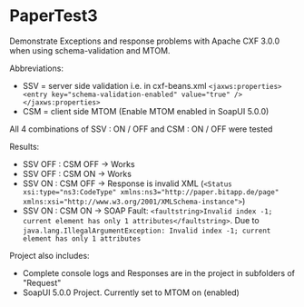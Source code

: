 PaperTest3
==========

Demonstrate Exceptions and response problems with Apache CXF 3.0.0 when using schema-validation and MTOM.

Abbreviations:
* SSV = server side validation i.e. in cxf-beans.xml `<jaxws:properties><entry key="schema-validation-enabled" value="true" /></jaxws:properties>`
* CSM = client side MTOM (Enable MTOM enabled in SoapUI 5.0.0)

All 4 combinations of SSV : ON / OFF and CSM : ON / OFF were tested

Results:
* SSV OFF : CSM OFF -> Works
* SSV OFF : CSM ON  -> Works
* SSV ON  : CSM OFF -> Response is invalid XML (`<Status xsi:type="ns3:CodeType" xmlns:ns3="http://paper.bitapp.de/page" xmlns:xsi="http://www.w3.org/2001/XMLSchema-instance">`)
* SSV ON  : CSM ON  -> SOAP Fault: `<faultstring>Invalid index -1; current element has only 1 attributes</faultstring>`. Due to `java.lang.IllegalArgumentException: Invalid index -1; current element has only 1 attributes`


Project also includes:
* Complete console logs and Responses are in the project in subfolders of "Request"
* SoapUI 5.0.0 Project. Currently set to MTOM on (enabled)
